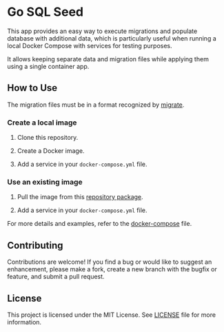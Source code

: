 # Go SQL Seed

This app provides an easy way to execute migrations and populate database with additional data, which is particularly useful when running a local Docker Compose with services for testing purposes.

It allows keeping separate data and migration files while applying them using a single container app.

## How to Use

The migration files must be in a format recognized by [migrate](https://github.com/golang-migrate/migrate).

### Create a local image

1. Clone this repository.

2. Create a Docker image.

3. Add a service in your `docker-compose.yml` file.

### Use an existing image

1. Pull the image from this [repository package](https://github.com/sesaquecruz/go-sql-seed/pkgs/container/go-sql-seede).

2. Add a service in your `docker-compose.yml` file.

For more details and examples, refer to the [docker-compose](./docker-compose.yml) file.

## Contributing

Contributions are welcome! If you find a bug or would like to suggest an enhancement, please make a fork, create a new branch with the bugfix or feature, and submit a pull request.

## License

This project is licensed under the MIT License. See [LICENSE](./LICENSE) file for more information.

